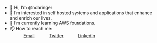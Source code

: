 - 👋 Hi, I’m @ndaringer
- 👀 I’m interested in self hosted systems and applications that enhance and enrich our lives.
- 🌱 I’m currently learning AWS foundations.
- 📫 How to reach me: <br>
&nbsp;&nbsp;&nbsp;&nbsp;&nbsp;&nbsp;&nbsp;&nbsp;&nbsp;&nbsp; [Email](mailto:neal@daringer.org?subject=[GitHub]%20Profile%20Contact%20Link)
&nbsp;&nbsp;&nbsp;&nbsp;&nbsp;&nbsp;&nbsp;&nbsp;&nbsp;&nbsp; [Twitter](https://www.twitter.com/nealdaringer)
&nbsp;&nbsp;&nbsp;&nbsp;&nbsp;&nbsp;&nbsp;&nbsp;&nbsp;&nbsp; [LinkedIn](https://www.linkedin.com/in/nealdaringer)

<!---
ndaringer/ndaringer is a ✨ special ✨ repository because its `README.md` (this file) appears on your GitHub profile.
You can click the Preview link to take a look at your changes.
--->
